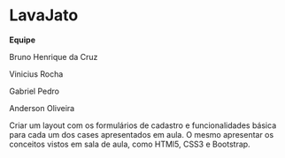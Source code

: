 # **LavaJato**

**Equipe**

Bruno Henrique da Cruz

Vinicius Rocha

Gabriel Pedro

Anderson Oliveira

Criar um layout com os formulários de cadastro e funcionalidades básica para cada um dos cases apresentados em aula.
O mesmo apresentar os conceitos vistos em sala de aula, como HTMl5, CSS3 e Bootstrap.
